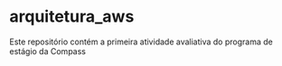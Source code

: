 # arquitetura_aws
Este repositório contém a primeira atividade avaliativa do programa de estágio da Compass
